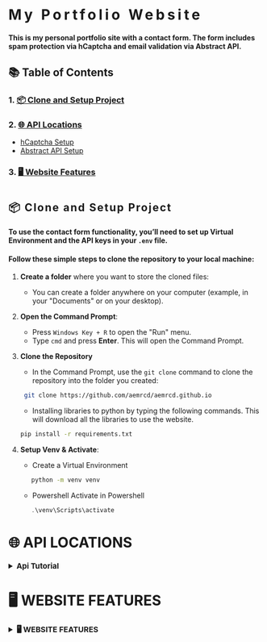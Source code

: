 
<h1 style="letter-spacing:5px; font-style:=bold;"> My Portfolio Website</h1>

#### This is my personal portfolio site with a contact form. The form includes spam protection via **hCaptcha** and email validation via **Abstract API**.

## **📚 Table of Contents**

### 1. [📦 Clone and Setup Project](README.md#---clone-and-setup-project-)
### 2. [🌐 API Locations](README.md#-api-locations)
   - [hCaptcha Setup](README.md#hcaptcha-endpoint-this-project-uses-the-hcaptcha-service-to-prevent-bots-you-can-find-more-about-it-here-httpswwwhcaptchacom)
   - [Abstract API Setup](README.md#abstract-api-for-email-validation-the-project-uses-the-abstract-api-you-can-sign-up-for-an-api-key-here-httpswwwabstractapicomemail-validation)
### 3. [🖥️  Website Features](README.md#%EF%B8%8F-website-features)

# <h2 style="letter-spacing:2px">  📦 Clone and Setup Project </h2> 

#### To use the contact form functionality, you’ll need to set up Virtual Environment and the API keys in your `.env` file.

#### Follow these simple steps to clone the repository to your local machine:

1. **Create a folder** where you want to store the cloned files:

   - You can create a folder anywhere on your computer (example, in your "Documents" or on your desktop).

2. **Open the Command Prompt**:
   
   - Press `Windows Key + R` to open the "Run" menu.
   - Type `cmd` and press **Enter**. This will open the Command Prompt.

3. **Clone the Repository**
   
   - In the Command Prompt, use the `git clone` command to clone the repository into the folder you created:

   ```bash
    git clone https://github.com/aemrcd/aemrcd.github.io
   ```
   
   - Installing libraries to python by typing the following commands. This will download all the libraries to use the website.

    ```bash 
    pip install -r requirements.txt
    ```
    
4. **Setup Venv & Activate**:
   - Create a Virtual Environment
     
   ```bash
      python -m venv venv
   ```
   
   - Powershell Activate in Powershell
   ```Powershell
      .\venv\Scripts\activate     
   ```

#  🌐 API LOCATIONS 

<details>
<summary style="font-weight: bold; font-size: 15px;">Api Tutorial</summary>

### Creating ".env"  getting the api keys:
1. Create a `.env` file on the main branch of the project.
2. Add the following environment variables:
   ```plaintext
   HCAPTCHA_SECRET_KEY=your_hcaptcha_secret_key
   SECRET_KEY=your_secret_key
   ABSTRACT_API_KEY=your_abstract_api_key
   ```
   
3. Use `python-doten` to load them into your Flask app securely.

--- 

## **hCaptcha Endpoint**: This project uses the hCaptcha service to prevent bots. You can find more about it here: [https://www.hcaptcha.com](https://www.hcaptcha.com).

### How to Get Your hCaptcha Site Key & Secret Key  <img src="https://wpforms.com/wp-content/uploads/2024/09/hcaptcha-logo.png" width="40" height="40">

Follow these steps to set up hCaptcha and integrate it into your project:

1. **Go to the hCaptcha website:**  
   👉 [https://www.hcaptcha.com](https://www.hcaptcha.com)

2. **Sign up or log in** to your account.

3. In the dashboard, navigate to the **“Sites”** tab.

4. Click **“New Site”** to register your domain.
   - For local development, you can use `localhost` as the domain.

5. Under the **General Info** section:
   - Enter your **site domain** (`example.com` or `localhost`).
   - (Optional) Set your **difficulty level** for the CAPTCHA challenge.

7. After saving your site, hCaptcha will provide you with:
   - ✅ **Site Key** – used in your frontend ([Contact](templates/Contact.html)) this is in Dashboard 
   - 🔒 **Secret Key** – used in your backend (Flask) this is normally on the settings

8. Add these keys to your `.env` file:
   - ***⚠️ MAKE SURE TO PLACE ALL KEYS IN `.env`⚠️***
   ```
   HCAPTCHA_SECRET_KEY=your_site_key_here
   SECRET_KEY=your_secret_key_here
   ```
   
## **Abstract API**: For email validation, the project uses the Abstract API. You can sign up for an API key here: [https://www.abstractapi.com/email-validation](https://www.abstractapi.com/email-validation).

## 📧 How to Set Up Abstract API for Email Validation (Python + Flask)

This Flask project uses the **Abstract API Email Validation** service to verify that email addresses submitted through the contact form are **valid, deliverable**, and **not disposable**.

### 🔧 Steps to Get Your Abstract API Key

1. **Go to the Abstract API website**  
   👉 [https://www.abstractapi.com/email-validation](https://www.abstractapi.com/email-validation)

2. **Create an account** (or log in if you already have one).

3. Navigate to the **Email Validation API** section in the dashboard.

4. Click **“Get Started”** to create a new application.

5. After setup, you'll see your **API Key**. Copy it.

--- 

</details>

#  🖥️ WEBSITE FEATURES 

<details>
<summary style="font-weight: bold; font-size: 15px;">🖥️ WEBSITE FEATURES</summary>
</details>

